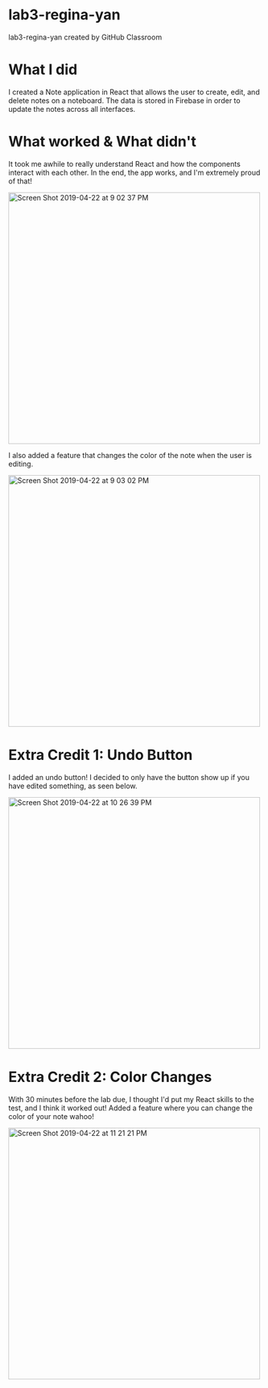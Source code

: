 # lab3-regina-yan
lab3-regina-yan created by GitHub Classroom


# What I did
I created a Note application in React that allows the user to create, edit, and delete notes on a noteboard. The data is stored in Firebase in order to update the notes across all interfaces. 

# What worked & What didn't
It took me awhile to really understand React and how the components interact with each other. In the end, the app works, and I'm extremely proud of that! 

<img width="500" alt="Screen Shot 2019-04-22 at 9 02 37 PM" src="https://user-images.githubusercontent.com/38498065/56544302-0ead5c00-6542-11e9-958a-f13e6ba7d2d5.png">

I also added a feature that changes the color of the note when the user is editing. 

<img width="500" alt="Screen Shot 2019-04-22 at 9 03 02 PM" src="https://user-images.githubusercontent.com/38498065/56544301-0ead5c00-6542-11e9-84fe-bf582bcb23d4.png">


# Extra Credit 1: Undo Button
I added an undo button! I decided to only have the button show up if you have edited something, as seen below. 

<img width="500" alt="Screen Shot 2019-04-22 at 10 26 39 PM" src="https://user-images.githubusercontent.com/38498065/56548333-d6137f80-654d-11e9-9c5f-f685786e6ac8.png">

# Extra Credit 2: Color Changes
With 30 minutes before the lab due, I thought I'd put my React skills to the test, and I think it worked out! Added a feature where you can change the color of your note wahoo! 

<img width="500" alt="Screen Shot 2019-04-22 at 11 21 21 PM" src="https://user-images.githubusercontent.com/38498065/56551067-60131680-6555-11e9-9236-5f304d5df5b9.png">



